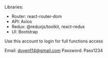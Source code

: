Libraries:
+ Router: react-router-dom
+ API: Axios
+ Redux: @reduxjs/toolkit, react-redux
+ UI: Bootstrap

Use this account to login for full functions access

Email: duyen114@gmail.com
Password: Pass1234
